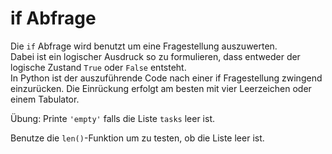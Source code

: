 # if Abfrage

Die `if` Abfrage wird benutzt um eine Fragestellung auszuwerten.  
Dabei ist ein logischer Ausdruck so zu formulieren, dass entweder der logische Zustand `True` oder `False` entsteht.  
In Python ist der auszuführende Code nach einer if Fragestellung zwingend einzurücken.
Die Einrückung erfolgt am besten mit vier Leerzeichen oder einem Tabulator.

Übung: Printe `'empty'` falls die Liste `tasks` leer ist. 

<div class='hint'>
    Benutze die <code>len()</code>-Funktion um zu testen, ob die Liste leer ist.
</div>
